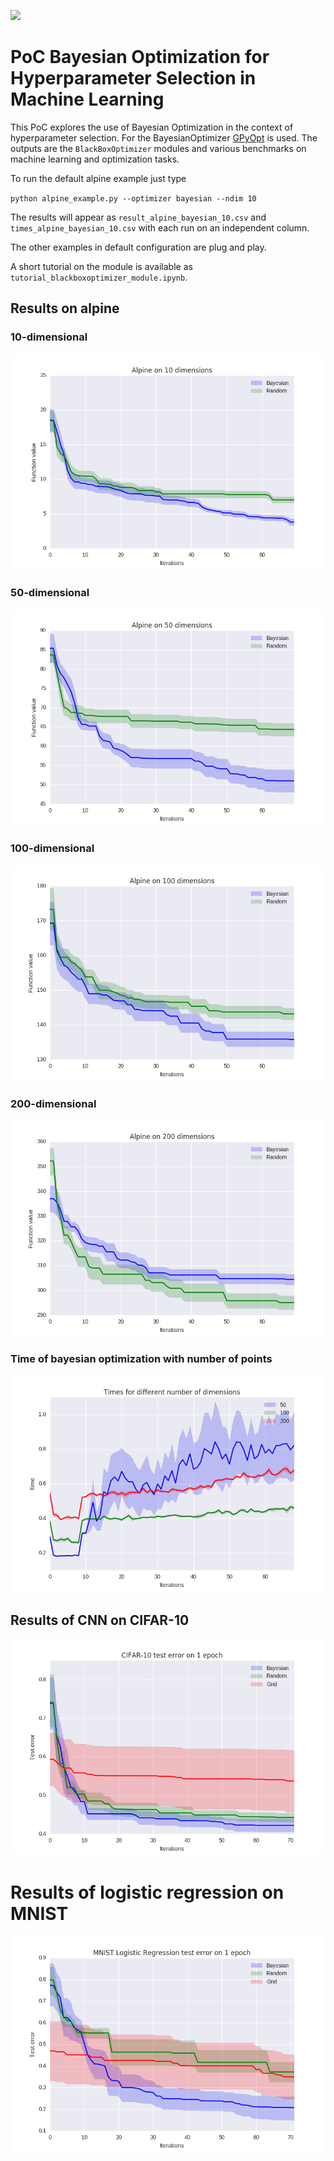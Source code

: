 ![](https://www.beeva.com/wp-content/uploads/2016/07/logo-dark.png)
# PoC Bayesian Optimization for Hyperparameter Selection in Machine Learning

This PoC explores the use of Bayesian Optimization in the context of hyperparameter selection. For the BayesianOptimizer [GPyOpt](https://github.com/SheffieldML/GPyOpt) is used. The outputs are the `BlackBoxOptimizer` modules and various benchmarks on machine learning and optimization tasks.

To run the default alpine example just type

`python alpine_example.py --optimizer bayesian --ndim 10`

The results will appear as `result_alpine_bayesian_10.csv` and `times_alpine_bayesian_10.csv` with each run on an independent column.

The other examples in default configuration are plug and play.

A short tutorial on the module is available as `tutorial_blackboxoptimizer_module.ipynb`.

## Results on alpine

### 10-dimensional

![10dim](results_alpine/results_alpine_10.png?raw=true "Performance on 10-dimensional alpine")

### 50-dimensional

![50dim](results_alpine/results_alpine_50.png?raw=true "Performance on 50-dimensional alpine")

### 100-dimensional

![100dim](results_alpine/results_alpine_100.png?raw=true "Performance on 100-dimensional alpine")

### 200-dimensional

![200dim](results_alpine/results_alpine_200.png?raw=true "Performance on 200-dimensional alpine")

### Time of bayesian optimization with number of points

![times](results_alpine/times_alpine.png?raw=true "Complexity of bayesian optimization")

## Results of CNN on CIFAR-10

![cnn-cifar](results_cifar/results_cifar.png?raw=true "CIFAR-10 results")

# Results of logistic regression on MNIST

![logistic-mnist](results_mnist/results_mnist.png?raw=true "MNIST results")
